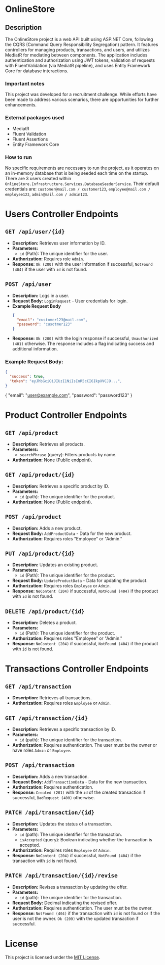 # OnlineStore

## Description
The OnlineStore project is a web API built using ASP.NET Core, following the CQRS (Command Query Responsibility Segregation) pattern. It features controllers for managing products, transactions, and users, and utilizes MediatR for mediating between components. The application includes authentication and authorization using JWT tokens, validation of requests with FluentValidation (via MediatR pipeline), and uses Entity Framework Core for database interactions.

### Important notes
This project was developed for a recruitment challenge. While efforts have been made to address various scenarios, there are opportunities for further enhancements.

### External packages used
* MediatR
* Fluent Validation
* Fluent Assertions
* Entity Framework Core

### How to run
No specific requirements are necessary to run the project, as it operates on an in-memory database that is being seeded each time on the startup.
There are 3 users created within `OnlineStore.Infrastructure.Services.DatabaseSeederService`. Their default credentials are: `customer@mail.com / customer123`, `employee@mail.com / employee123`, `admin@mail.com / admin123`.

# Users Controller Endpoints

## `GET /api/user/{id}`

- **Description:** Retrieves user information by ID.
- **Parameters:**
  - `id` (Path): The unique identifier for the user.
- **Authorization:** Requires role `Admin`.
- **Response:** `Ok (200)` with the user information if successful, `NotFound (404)` if the user with `id` is not found.

## `POST /api/user`

- **Description:** Logs in a user.
- **Request Body:** `LoginRequest` - User credentials for login.
- **Example Request Body**
  ```json
  {
    "email": "customer123@mail.com",
    "password": "cusotmer123"
  }
  ```
- **Response:** `Ok (200)` with the login response if successful, `Unauthorized (401)` otherwise. The response includes a flag indicating success and additional information.

### Example Request Body:

```json
{
  "success": true,
  "token": "eyJhbGciOiJIUzI1NiIsInR5cCI6IkpXVCJ9...",
}
```
{
  "email": "user@example.com",
  "password": "password123"
}


# Product Controller Endpoints
## `GET /api/product`

- **Description:** Retrieves all products.
- **Parameters:**
  - `searchPhrase` (query): Filters products by name.
- **Authorization:** None (Public endpoint).

## `GET /api/product/{id}`

- **Description:** Retrieves a specific product by ID.
- **Parameters:**
  - `id` (path): The unique identifier for the product.
- **Authorization:** None (Public endpoint).

## `POST /api/product`

- **Description:** Adds a new product.
- **Request Body:** `AddProductData` - Data for the new product.
- **Authorization:** Requires roles "Employee" or "Admin."

## `PUT /api/product/{id}`

- **Description:** Updates an existing product.
- **Parameters:**
  - `id` (Path): The unique identifier for the product.
- **Request Body:** `UpdateProductData` - Data for updating the product.
- **Authorization:** Requires roles `Employee` or `Admin`.
- **Response:** `NoContent (204)` if successful, `NotFound (404)` if the product with `id` is not found.

## `DELETE /api/product/{id}`

- **Description:** Deletes a product.
- **Parameters:**
  - `id` (Path): The unique identifier for the product.
- **Authorization:** Requires roles "Employee" or "Admin."
- **Response:** `NoContent (204)` if successful, `NotFound (404)` if the product with `id` is not found.

  
# Transactions Controller Endpoints

## `GET /api/transaction`

- **Description:** Retrieves all transactions.
- **Authorization:** Requires roles `Employee` or `Admin`.

## `GET /api/transaction/{id}`

- **Description:** Retrieves a specific transaction by ID.
- **Parameters:**
  - `id` (path): The unique identifier for the transaction.
- **Authorization:** Requires authentication. The user must be the owner or have roles `Admin` or `Employee`.

## `POST /api/transaction`

- **Description:** Adds a new transaction.
- **Request Body:** `AddTransactionData` - Data for the new transaction.
- **Authorization:** Requires authentication.
- **Response:** `Created (201)` with the `id` of the created transaction if successful, `BadRequest (400)` otherwise.

## `PATCH /api/transaction/{id}`

- **Description:** Updates the status of a transaction.
- **Parameters:**
  - `id` (path): The unique identifier for the transaction.
  - `isAccepted` (query): Boolean indicating whether the transaction is accepted.
- **Authorization:** Requires roles `Employee` or `Admin`.
- **Response:** `NoContent (204)` if successful, `NotFound (404)` if the transaction with `id` is not found.

## `PATCH /api/transaction/{id}/revise`

- **Description:** Revises a transaction by updating the offer.
- **Parameters:**
  - `id` (path): The unique identifier for the transaction.
- **Request Body:** Decimal indicating the revised offer.
- **Authorization:** Requires authentication. The user must be the owner.
- **Response:** `NotFound (404)` if the transaction with `id` is not found or if the user is not the owner. `Ok (200)` with the updated transaction if successful.

# License

This project is licensed under the [MIT License](LICENSE).
